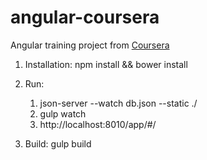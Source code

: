 # angular-coursera
Angular training project from [Coursera](https://www.coursera.org/learn/angular-js/)


1. Installation:
    npm install && bower install

2. Run:
    1) json-server --watch db.json --static ./
    2) gulp watch
    3) http://localhost:8010/app/#/
    
3. Build:
    gulp build    
    

